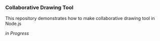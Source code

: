 ### Collaborative Drawing Tool

This repository demonstrates how to make collaborative drawing tool in Node.js

*in Progress*
